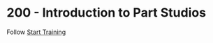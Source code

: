 # 200 - Introduction to Part Studios

Follow [Start Training](https://learn.onshape.com/learn/enroll/f731016a-7849-4570-9f20-ed7355130056)
